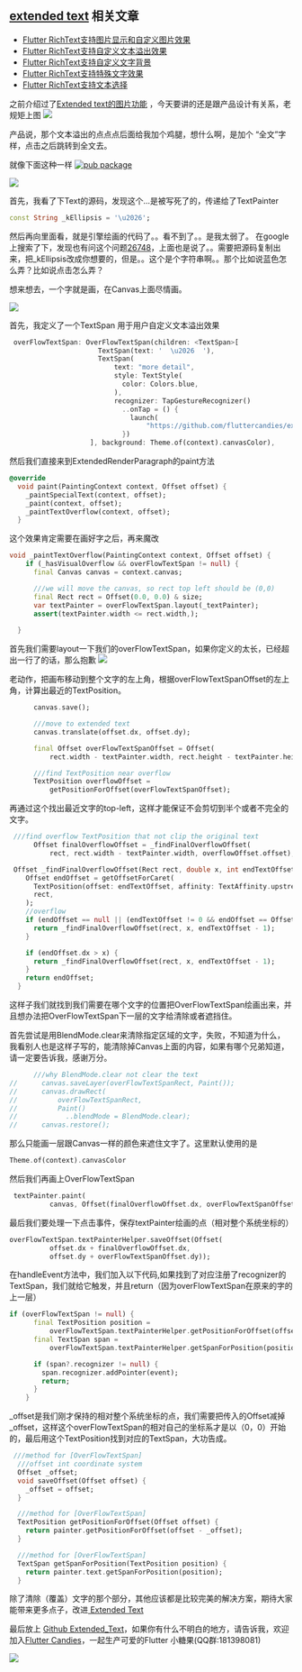 ## [extended text](https://github.com/fluttercandies/Extended_Text) 相关文章

- [Flutter RichText支持图片显示和自定义图片效果](https://juejin.im/post/6844903797911732238)
- [Flutter RichText支持自定义文本溢出效果](https://juejin.im/post/6844903800302485511)
- [Flutter RichText支持自定义文字背景](https://juejin.im/post/6844903801808224263)
- [Flutter RichText支持特殊文字效果](https://juejin.im/post/6844903806098997262)
- [Flutter RichText支持文本选择](https://juejin.im/post/6844903863556767751)



之前介绍过了[Extended text的图片功能](https://juejin.im/post/6844903797911732238)
，今天要讲的还是跟产品设计有关系，老规矩上图
![](https://user-gold-cdn.xitu.io/2019/3/16/16982b911fe7bace?w=1085&h=704&f=jpeg&s=166284)

产品说，那个文本溢出的点点点后面给我加个鸡腿，想什么啊，是加个 “全文”字样，点击之后跳转到全文去。

就像下面这种一样
[![pub package](https://img.shields.io/pub/v/extended_text.svg)](https://pub.dartlang.org/packages/extended_text)

![](https://user-gold-cdn.xitu.io/2019/3/16/16985700ac81bf2a?w=1080&h=990&f=jpeg&s=208593)

首先，我看了下Text的源码，发现这个...是被写死了的，传递给了TextPainter
```dart
const String _kEllipsis = '\u2026';
```
然后再向里面看，就是引擎绘画的代码了。。看不到了。。是我太弱了。
在google上搜索了下，发现也有问这个问题[26748](https://github.com/flutter/flutter/issues/26748)，上面也是说了。。需要把源码复制出来，把_kEllipsis改成你想要的，但是。。这个是个字符串啊。。那个比如说蓝色怎么弄？比如说点击怎么弄？

想来想去，一个字就是画，在Canvas上面尽情画。

![](https://user-gold-cdn.xitu.io/2019/3/16/169858028b4c0a64?w=600&h=395&f=gif&s=114836)

首先，我定义了一个TextSpan 用于用户自定义文本溢出效果
```dart
 overFlowTextSpan: OverFlowTextSpan(children: <TextSpan>[
                      TextSpan(text: '  \u2026  '),
                      TextSpan(
                          text: "more detail",
                          style: TextStyle(
                            color: Colors.blue,
                          ),
                          recognizer: TapGestureRecognizer()
                            ..onTap = () {
                              launch(
                                  "https://github.com/fluttercandies/extended_text");
                            })
                    ], background: Theme.of(context).canvasColor),
```
然后我们直接来到ExtendedRenderParagraph的paint方法
``` dart
@override
  void paint(PaintingContext context, Offset offset) {
    _paintSpecialText(context, offset);
    _paint(context, offset);
    _paintTextOverflow(context, offset);
  }
```
这个效果肯定需要在画好字之后，再来魔改
``` dart
void _paintTextOverflow(PaintingContext context, Offset offset) {
    if (_hasVisualOverflow && overFlowTextSpan != null) {
      final Canvas canvas = context.canvas;

      ///we will move the canvas, so rect top left should be (0,0)
      final Rect rect = Offset(0.0, 0.0) & size;
      var textPainter = overFlowTextSpan.layout(_textPainter);
      assert(textPainter.width <= rect.width,);
     
  }
```
首先我们需要layout一下我们的overFlowTextSpan，如果你定义的太长，已经超出一行了的话，那么抱歉
![](https://user-gold-cdn.xitu.io/2019/3/16/16982d243e057e32?w=180&h=180&f=jpeg&s=4063)

老动作，把画布移动到整个文字的左上角，根据overFlowTextSpanOffset的左上角，计算出最近的TextPosition。
``` dart
      canvas.save();

      ///move to extended text
      canvas.translate(offset.dx, offset.dy);

      final Offset overFlowTextSpanOffset = Offset(
          rect.width - textPainter.width, rect.height - textPainter.height);

      ///find TextPosition near overflow
      TextPosition overflowOffset =
          getPositionForOffset(overFlowTextSpanOffset);
```
再通过这个找出最近文字的top-left，这样才能保证不会剪切到半个或者不完全的文字。
``` dart
 ///find overflow TextPosition that not clip the original text
      Offset finalOverflowOffset = _findFinalOverflowOffset(
          rect, rect.width - textPainter.width, overflowOffset.offset);

 Offset _findFinalOverflowOffset(Rect rect, double x, int endTextOffset) {
    Offset endOffset = getOffsetForCaret(
      TextPosition(offset: endTextOffset, affinity: TextAffinity.upstream),
      rect,
    );
    //overflow
    if (endOffset == null || (endTextOffset != 0 && endOffset == Offset.zero)) {
      return _findFinalOverflowOffset(rect, x, endTextOffset - 1);
    }

    if (endOffset.dx > x) {
      return _findFinalOverflowOffset(rect, x, endTextOffset - 1);
    }
    return endOffset;
  } 
```

这样子我们就找到我们需要在哪个文字的位置把OverFlowTextSpan绘画出来，并且想办法把OverFlowTextSpan下一层的文字给清除或者遮挡住。

首先尝试是用BlendMode.clear来清除指定区域的文字，失败，不知道为什么，
我看别人也是这样子写的，能清除掉Canvas上面的内容，如果有哪个兄弟知道，请一定要告诉我，感谢万分。
```dart
      ///why BlendMode.clear not clear the text
//      canvas.saveLayer(overFlowTextSpanRect, Paint());
//      canvas.drawRect(
//          overFlowTextSpanRect,
//          Paint()
//            ..blendMode = BlendMode.clear);
//      canvas.restore();
```
那么只能画一层跟Canvas一样的颜色来遮住文字了。这里默认使用的是
``` dart
Theme.of(context).canvasColor
```

然后我们再画上OverFlowTextSpan
``` dart
 textPainter.paint(
          canvas, Offset(finalOverflowOffset.dx, overFlowTextSpanOffset.dy));
```

最后我们要处理一下点击事件，保存textPainter绘画的点（相对整个系统坐标的）
``` dart
overFlowTextSpan.textPainterHelper.saveOffset(Offset(
          offset.dx + finalOverflowOffset.dx,
          offset.dy + overFlowTextSpanOffset.dy));
```

在handleEvent方法中，我们加入以下代码,如果找到了对应注册了recognizer的TextSpan，我们就给它触发，并且return（因为overFlowTextSpan在原来的字的上一层）
``` dart
if (overFlowTextSpan != null) {
      final TextPosition position =
          overFlowTextSpan.textPainterHelper.getPositionForOffset(offset);
      final TextSpan span =
          overFlowTextSpan.textPainterHelper.getSpanForPosition(position);

      if (span?.recognizer != null) {
        span.recognizer.addPointer(event);
        return;
      }
    }
```
_offset是我们刚才保持的相对整个系统坐标的点，我们需要把传入的Offset减掉
_offset，这样这个overFlowTextSpan的相对自己的坐标系才是以（0，0）开始的，最后用这个TextPosition找到对应的TextSpan，大功告成。
``` dart
 ///method for [OverFlowTextSpan]
  ///offset int coordinate system
  Offset _offset;
  void saveOffset(Offset offset) {
    _offset = offset;
  }

  ///method for [OverFlowTextSpan]
  TextPosition getPositionForOffset(Offset offset) {
    return painter.getPositionForOffset(offset - _offset);
  }

  ///method for [OverFlowTextSpan]
  TextSpan getSpanForPosition(TextPosition position) {
    return painter.text.getSpanForPosition(position);
  }
```

除了清除（覆盖）文字的那个部分，其他应该都是比较完美的解决方案，期待大家能带来更多点子，改进[ Extended Text](https://github.com/fluttercandies/Extended_Text)

最后放上 [Github Extended_Text](https://github.com/fluttercandies/Extended_Text)，如果你有什么不明白的地方，请告诉我，欢迎加入[Flutter Candies](https://github.com/fluttercandies)，一起生产可爱的Flutter 小糖果(QQ群:181398081)

![](https://user-gold-cdn.xitu.io/2019/3/20/1699a29d40f297ea?w=1920&h=1920&f=png&s=131155)